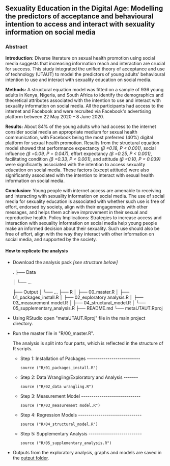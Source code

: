 ## **Sexuality Education in the Digital Age: Modelling the predictors of acceptance and behavioural intention to access and interact with sexuality information on social media**

### **Abstract**

**Introduction:** Diverse literature on sexual health promotion using social media suggests that increasing information reach and interaction are crucial for success. This study integrated the unified theory of acceptance and use of technology (UTAUT) to model the predictors of young adults' behavioural intention to use and interact with sexuality education on social media.

**Methods:** A structural equation model was fitted on a sample of 936 young adults in Kenya, Nigeria, and South Africa to identify the demographics and theoretical attributes associated with the intention to use and interact with sexuality information on social media. All the participants had access to the internet and Facebook and were recruited via Facebook's advertising platform between 22 May 2020 – 8 June 2020.

**Results:** About 84% of the young adults who had access to the internet consider social media an appropriate medium for sexual health communication, with Facebook being the most preferred (40%) digital platform for sexual health promotion. Results from the structural equation model showed that performance expectancy *(β =0.18, P \< 0.001)*, social influence *(β =0.09, P = 0.047)*, effort expectancy *(β =0.25, P \< 0.001)*, facilitating condition *(β =0.33, P \< 0.001)*, and attitude *(β =0.10, P = 0.039)* were significantly associated with the intention to access sexuality education on social media. These factors (except attitude) were also significantly associated with the intention to interact with sexual health information on social media.

**Conclusion:** Young people with internet access are amenable to receiving and interacting with sexuality information on social media. The use of social media for sexuality education is associated with whether such use is free of effort, endorsed by society, align with their engagements with other messages, and helps them achieve improvement in their sexual and reproductive health. Policy Implications: Strategies to increase access and interaction with sexuality information on social media help young people make an informed decision about their sexuality. Such use should also be free of effort, align with the way they interact with other information on social media, and supported by the society.

#### **How to replicate the analysis**

-   Download the analysis pack *[see structure below]*

    .
    ├── Data
    
    │   └── ...
    
    ├── Output
    │   └── ...
    ├── R
    │   ├── 00_master.R
    │   ├── 01_packages_install.R
    │   ├── 02_exploratory analysis.R
    │   ├── 03_measurement model.R
    │   ├── 04_structural_model.R
    │   └── 05_supplementary_analysis.R
    ├── README.md
    └── metaUTAUT.Rproj

-   Using RStudio open "metaUTAUT.Rproj" file in the main project directory.

-   Run the master file in "R/00_master.R".

    The analysis is split into four parts, which is reflected in the structure of R scripts.

    -   Step 1: Installation of Packages --------------------------

        `source ("R/01_packages_install.R")`

    -   Step 2: Data Wrangling/Exploratory and Analysis -------

        `source ("R/02_data wrangling.R")`

    -   Step 3: Measurement Model -----------------------------

        `source ("R/03_measurement model.R")`

    -   Step 4: Regression Models -------------------------------

        `source ("R/04_structural_model.R")`

    -   Step 5: Supplementary Analysis --------------------------

        `source ("R/05_supplementary_analysis.R")`

-   Outputs from the exploratory analysis, graphs and models are saved in the [output folder](output/).
